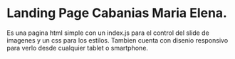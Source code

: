 # Landing Page Cabanias Maria Elena.

Es una pagina html simple con un index.js para el control del slide de imagenes y un css para los estilos.
Tambien cuenta con disenio responsivo para verlo desde cualquier tablet o smartphone.